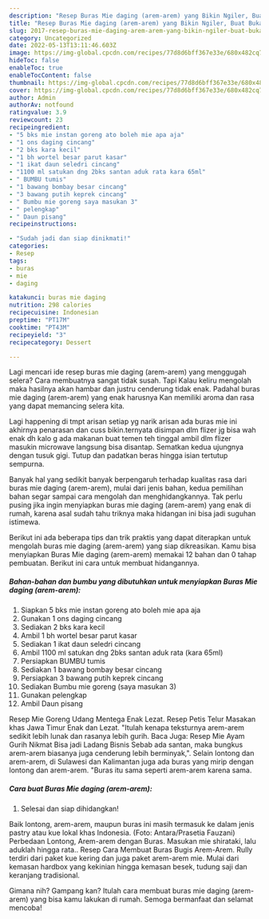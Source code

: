 ```yaml
---
description: "Resep Buras Mie daging (arem-arem) yang Bikin Ngiler, Buat Buka Puasa Bisa Manjain Lidah"
title: "Resep Buras Mie daging (arem-arem) yang Bikin Ngiler, Buat Buka Puasa Bisa Manjain Lidah"
slug: 2017-resep-buras-mie-daging-arem-arem-yang-bikin-ngiler-buat-buka-puasa-bisa-manjain-lidah
category: Uncategorized
date: 2022-05-13T13:11:46.603Z
image: https://img-global.cpcdn.com/recipes/77d8d6bff367e33e/680x482cq70/buras-mie-daging-arem-arem-foto-resep-utama.jpg
hideToc: false
enableToc: true
enableTocContent: false
thumbnail: https://img-global.cpcdn.com/recipes/77d8d6bff367e33e/680x482cq70/buras-mie-daging-arem-arem-foto-resep-utama.jpg
cover: https://img-global.cpcdn.com/recipes/77d8d6bff367e33e/680x482cq70/buras-mie-daging-arem-arem-foto-resep-utama.jpg
author: Admin
authorAv: notfound
ratingvalue: 3.9
reviewcount: 23
recipeingredient:
- "5 bks mie instan goreng ato boleh mie apa aja"
- "1 ons daging cincang"
- "2 bks kara kecil"
- "1 bh wortel besar parut kasar"
- "1 ikat daun seledri cincang"
- "1100 ml satukan dng 2bks santan aduk rata kara 65ml"
- " BUMBU tumis"
- "1 bawang bombay besar cincang"
- "3 bawang putih keprek cincang"
- " Bumbu mie goreng saya masukan 3"
- " pelengkap"
- " Daun pisang"
recipeinstructions:

- "Sudah jadi dan siap dinikmati!"
categories:
- Resep
tags:
- buras
- mie
- daging

katakunci: buras mie daging 
nutrition: 298 calories
recipecuisine: Indonesian
preptime: "PT17M"
cooktime: "PT43M"
recipeyield: "3"
recipecategory: Dessert

---
```



Lagi mencari ide resep buras mie daging (arem-arem) yang menggugah selera? Cara membuatnya sangat tidak susah. Tapi Kalau keliru mengolah maka hasilnya akan hambar dan justru cenderung tidak enak. Padahal buras mie daging (arem-arem) yang enak harusnya Kan memiliki aroma dan rasa yang dapat memancing selera kita.


Lagi happening di tmpt arisan setiap yg narik arisan ada buras mie ini akhirnya penarasan dan cuss bikin.ternyata disimpan dlm flizer jg bisa wah enak dh kalo g ada makanan buat temen teh tinggal ambil dlm flizer masukin microwave langsung bisa disantap. Sematkan kedua ujungnya dengan tusuk gigi. Tutup dan padatkan beras hingga isian tertutup sempurna.

Banyak hal yang sedikit banyak berpengaruh terhadap kualitas rasa dari buras mie daging (arem-arem), mulai dari jenis bahan, kedua pemilihan bahan segar sampai cara mengolah dan menghidangkannya. Tak perlu pusing jika ingin menyiapkan buras mie daging (arem-arem) yang enak di rumah, karena asal sudah tahu triknya maka hidangan ini bisa jadi suguhan istimewa.


Berikut ini ada beberapa tips dan trik praktis yang dapat diterapkan untuk mengolah buras mie daging (arem-arem) yang siap dikreasikan. Kamu bisa menyiapkan Buras Mie daging (arem-arem) memakai 12 bahan dan 0 tahap pembuatan. Berikut ini cara untuk membuat hidangannya.

<!--inarticleads1-->

##### Bahan-bahan dan bumbu yang dibutuhkan untuk menyiapkan Buras Mie daging (arem-arem):

1. Siapkan 5 bks mie instan goreng ato boleh mie apa aja
1. Gunakan 1 ons daging cincang
1. Sediakan 2 bks kara kecil
1. Ambil 1 bh wortel besar parut kasar
1. Sediakan 1 ikat daun seledri cincang
1. Ambil 1100 ml satukan dng 2bks santan aduk rata (kara 65ml)
1. Persiapkan  BUMBU tumis
1. Sediakan 1 bawang bombay besar cincang
1. Persiapkan 3 bawang putih keprek cincang
1. Sediakan  Bumbu mie goreng (saya masukan 3)
1. Gunakan  pelengkap
1. Ambil  Daun pisang


Resep Mie Goreng Udang Mentega Enak Lezat. Resep Petis Telur Masakan khas Jawa Timur Enak dan Lezat. &#34;Itulah kenapa teksturnya arem-arem sedikit lebih lunak dan rasanya lebih gurih. Baca Juga: Resep Mie Ayam Gurih Nikmat Bisa jadi Ladang Bisnis Sebab ada santan, maka bungkus arem-arem biasanya juga cenderung lebih berminyak,&#34;. Selain lontong dan arem-arem, di Sulawesi dan Kalimantan juga ada buras yang mirip dengan lontong dan arem-arem. &#34;Buras itu sama seperti arem-arem karena sama. 

<!--inarticleads2-->

##### Cara buat Buras Mie daging (arem-arem):


1. Selesai dan siap dihidangkan!

Baik lontong, arem-arem, maupun buras ini masih termasuk ke dalam jenis pastry atau kue lokal khas Indonesia. (Foto: Antara/Prasetia Fauzani) Perbedaan Lontong, Arem-arem dengan Buras. Masukan mie shirataki, lalu aduklah hingga rata.. Resep Cara Membuat Buras Bugis Arem-Arem. Rully terdiri dari paket kue kering dan juga paket arem-arem mie. Mulai dari kemasan hardbox yang kekinian hingga kemasan besek, tudung saji dan keranjang tradisional. 

Gimana nih? Gampang kan? Itulah cara membuat buras mie daging (arem-arem) yang bisa kamu lakukan di rumah. Semoga bermanfaat dan selamat mencoba!
